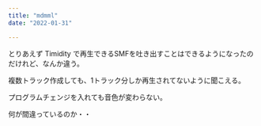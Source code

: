 ```yaml
---
title: "mdmml"
date: "2022-01-31"

---
```


とりあえず Timidity で再生できるSMFを吐き出すことはできるようになったのだけれど、なんか違う。

複数トラック作成しても、1トラック分しか再生されてないように聞こえる。

プログラムチェンジを入れても音色が変わらない。

何が間違っているのか・・

